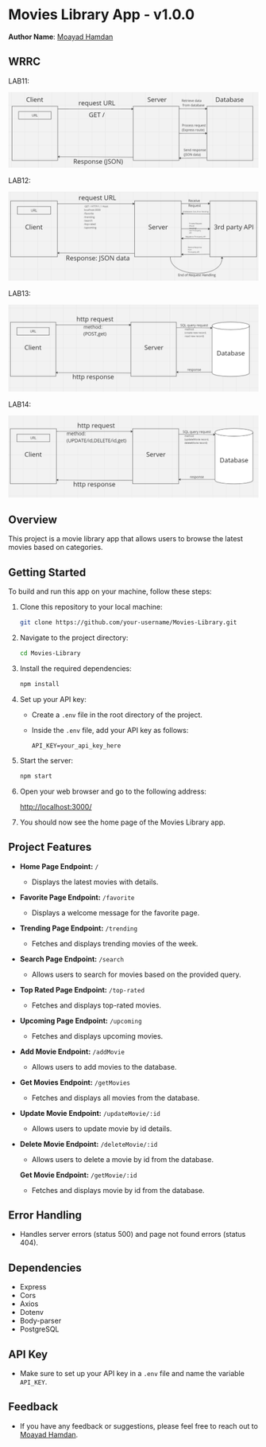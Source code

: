# Movies Library App - v1.0.0

**Author Name**: [Moayad Hamdan](https://github.com/Moayadhamdan)

## WRRC
LAB11:

![WRRC(LAB11) Image](WRRC(lab11).png)

LAB12:

![WRRC(LAB12) Image](WRRC(lab12).png)

LAB13:

![WRRC(LAB13) Image](WRRC(lab13).png)

LAB14:

![WRRC(LAB14) Image](WRRC(lab14).png)


## Overview
This project is a movie library app that allows users to browse the latest movies based on categories.

## Getting Started
To build and run this app on your machine, follow these steps:

1. Clone this repository to your local machine:

    ```bash
    git clone https://github.com/your-username/Movies-Library.git
    ```

2. Navigate to the project directory:

    ```bash
    cd Movies-Library
    ```

3. Install the required dependencies:

    ```bash
    npm install
    ```

4. Set up your API key:

    - Create a `.env` file in the root directory of the project.
    - Inside the `.env` file, add your API key as follows:

      ```plaintext
      API_KEY=your_api_key_here
      ```

5. Start the server:

    ```bash
    npm start
    ```

6. Open your web browser and go to the following address:

    [http://localhost:3000/](http://localhost:3000/)

7. You should now see the home page of the Movies Library app.

## Project Features
- **Home Page Endpoint:** `/`
  - Displays the latest movies with details.
  
- **Favorite Page Endpoint:** `/favorite`
  - Displays a welcome message for the favorite page.
  
- **Trending Page Endpoint:** `/trending`
  - Fetches and displays trending movies of the week.
  
- **Search Page Endpoint:** `/search`
  - Allows users to search for movies based on the provided query.
  
- **Top Rated Page Endpoint:** `/top-rated`
  - Fetches and displays top-rated movies.
  
- **Upcoming Page Endpoint:** `/upcoming`
  - Fetches and displays upcoming movies.
  
- **Add Movie Endpoint:** `/addMovie`
  - Allows users to add movies to the database.

- **Get Movies Endpoint:** `/getMovies`
  - Fetches and displays all movies from the database.

- **Update Movie Endpoint:** `/updateMovie/:id`
  - Allows users to update movie by id details.

- **Delete Movie Endpoint:** `/deleteMovie/:id`
  - Allows users to delete a movie by id from the database.

  **Get Movie Endpoint:** `/getMovie/:id`
  - Fetches and displays movie by id from the database.

## Error Handling
- Handles server errors (status 500) and page not found errors (status 404).

## Dependencies
- Express
- Cors
- Axios
- Dotenv
- Body-parser
- PostgreSQL

## API Key
- Make sure to set up your API key in a `.env` file and name the variable `API_KEY`.

## Feedback
- If you have any feedback or suggestions, please feel free to reach out to [Moayad Hamdan](https://github.com/Moayadhamdan).
